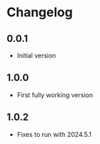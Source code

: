 # Changelog

## 0.0.1
* Initial version
## 1.0.0
* First fully working version
## 1.0.2
* Fixes to run with 2024.5.1